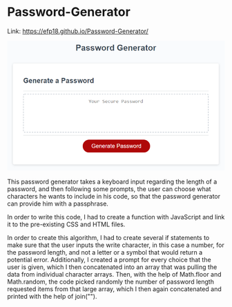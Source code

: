 # Password-Generator

Link: https://efp18.github.io/Password-Generator/

![Screenshot](./Assets/03-javascript-homework-demo.png)

This password generator takes a keyboard input regarding the length of a password, and then following some prompts, the user can choose what characters he wants to include in his code, so that the password generator can provide him with a passphrase. 

In order to write this code, I had to create a function with JavaScript and link it to the pre-existing CSS and HTML files. 

In order to create this algorithm, I had to create several if statements to make sure that the user inputs the write character, in this case a number, for the password length, and not a letter or a symbol that would return a potential error. 
Additionally, I created a prompt for every choice that the user is given, which I then concatenated into an array that was pulling the data from individual character arrays. Then, with the help of Math.floor and Math.random, the code picked randomly the number of password length requested items from that large array, which I then again concatenated and printed with the help of join("").

